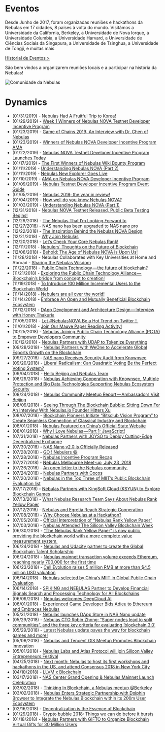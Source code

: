 # Eventos

Desde Junho de 2017, foram organizadas reuniões e hackathons da Nebulas em 17 cidades, 8 países à volta do mundo. Visitámos a Universidade da California, Berkeley, a Universidade de Nova Iorque, a Universidade Columbia, a Universidade Harvard, a Universidade de Ciências Sociais da Singapura, a Universidade de Tsinghua, a Universidade de Tongji, e muitas mais.

[Historial de Eventos >](https://medium.com/nebulasio/nebulas-events-7a8674690d77)

São bem vindos a organizarem reuniões locais e a participar na história da Nebulas!

![Comunidade da Nebulas](https://nebulas.io/assets/images/community/events.jpg)

# Dynamics
- (01/31/2019) - [Nebulas Had A Fruitful Trip to Korea!](https://medium.com/nebulasio/nebulas-had-a-fruitful-trip-to-korea-aa293a4aa179)
- (01/29/2019) - [Week 1 Winners of Nebulas NOVA Testnet Developer Incentive Program](https://medium.com/nebulasio/week-1-winners-of-nebulas-nova-testnet-developer-incentive-program-f854518aeafa)
- (01/23/2019) - [Game of Chains 2019: An Interview with Dr. Chen of Nebulas](https://medium.com/nebulasio/game-of-chains-2019-an-interview-with-dr-chen-of-nebulas-b836336c66e1)
- (01/23/2019) - [Winners of Nebulas NOVA Developer Incentive Program AMA](https://medium.com/nebulasio/winners-of-nebulas-nova-developer-incentive-program-ama-c745b5ea7ce5)
- (01/22/2019) - [Nebulas NOVA Testnet Developer Incentive Program Launches Today](https://medium.com/nebulasio/nebulas-nova-testnet-developer-incentive-program-launches-today-59bbb58db940)
- (01/17/2019) - [The First Winners of Nebulas Wiki Bounty Program](https://medium.com/nebulasio/the-first-winners-of-nebulas-wiki-bounty-program-f6e1806aeb1)
- (01/11/2019) - [Understanding Nebulas NOVA (Part 2)](https://medium.com/nebulasio/understanding-nebulas-nova-part-2-884d77959f75)
- (01/11/2019) - [Nebulas New Explorer Goes Live](https://medium.com/nebulasio/nebulas-new-explorer-goes-live-fb30b27fc590)
- (01/10/2019) - [AMA on Nebulas NOVA Developer Incentive Program](https://medium.com/nebulasio/ama-on-nebulas-nova-developer-incentive-program-8b7aabef0a0e)
- (01/09/2019) - [Nebulas Testnet Developer Incentive Program Event Guide](https://medium.com/nebulasio/nebulas-testnet-developer-incentive-program-dip-event-guide-26a0d69ec76d)
- (01/05/2019) - [Nebulas 2018; the year in review!](https://medium.com/nebulasio/nebulas-2018-the-year-in-review-917df986bda7)
- (01/04/2019) - [How well do you know Nebulas NOVA?](https://medium.com/nebulasio/about-nebulas-nova-how-well-do-you-know-ca0418181c1b)
- (01/03/2019) - [Understanding Nebulas NOVA (Part 1)](https://medium.com/nebulasio/understanding-nebulas-nova-part-1-c0e2dc831da1)
- (12/31/2018) - [Nebulas NOVA Testnet Released, Public Beta Testing Begins!](https://medium.com/nebulasio/nebulas-nova-testnet-released-public-beta-testing-begins-c50869636d9b)
- (12/29/2018) - [The Nebulas That I’m Looking Forward to](https://medium.com/nebulasio/the-nebulas-that-im-looking-forward-to-4ce3b05c177d)
- (12/27/2018) - [NAS nano has been upgraded to NAS nano pro](https://medium.com/nebulasio/nas-nano-has-been-upgraded-to-nas-nano-pro-ec9a2115eede)
- (12/22/2018) - [The Inspiration Behind the Nebulas NOVA Design](https://medium.com/nebulasio/the-inspiration-behind-the-nebulas-nova-design-5f8e327486e8)
- (12/21/2018) - [Why Join Nebulas](https://medium.com/nebulasio/why-join-nebulas-eeda9a8c397c)
- (12/20/2018) - [Let’s Check Your Core Nebulas Rank!](https://medium.com/nebulasio/lets-check-your-core-nebulas-rank-8ede72783e1c)
- (12/11/2018) - [Nebulers’ Thoughts on the Future of Blockchain](https://medium.com/nebulasio/in-blockchain-we-trust-ade18da5c34b)
- (12/06/2018) - [Behold: The Age of Nebulas NOVA is Upon Us!](https://medium.com/nebulasio/behold-the-age-of-nebulas-nova-is-upon-us-2d425661425b)
- (11/28/2018) - Nebulas Collaborates with Key Universities at Home and Abroad - [Sharing the Nebulas Wisdom](https://medium.com/nebulasio/sharing-the-nebulas-wisdom-d8658c38502d)
- (11/22/2018) - [Public Chain Technology — the future of blockchain?](https://medium.com/nebulasio/public-chain-technology-the-future-of-blockchain-997a0a5fc5f9)
- (11/21/2018) - [Exploring the Public Chain Technology Alliance — Blockchain’s bridge from concept to creation!](https://medium.com/nebulasio/exploring-the-public-chain-technology-alliance-blockchains-bridge-from-concept-to-creation-2614fd86800)
- (11/19/2018) - [To Introduce 100 Million Incremental Users to the Blockchain World](https://medium.com/nebulasio/set-a-small-goal-first-to-introduce-100-million-incremental-users-to-the-blockchain-world-f6bb6114dfed)
- (11/14/2018) - [Nebulers are all over the world!](https://medium.com/nebulasio/nebulers-are-all-over-the-world-9aea249c1416)
- (11/14/2018) - [Embrace An Open and Mutually Beneficial Blockchain Ecosystem](https://medium.com/nebulasio/embrace-an-open-and-win-win-blockchain-ecosystem-99ac10a7a662)
- (11/12/2018) - [DApp Development and Architecture Design — Interview with Honey Thakuria](https://medium.com/nebulasio/dapp-development-and-architecture-design-interview-with-honey-thakuria-abf0fab0c19f)
- (11/05/2018) - [Let #NebulasNOVA Be a Hot Trend on Twitter！](https://medium.com/nebulasio/let-nebulasnova-be-a-hot-trend-on-twitter-e1f6cca28015)
- (11/01/2018) - [Join Our Mauve Paper Reading Activity!](https://medium.com/nebulasio/join-our-mauve-paper-reading-activity-16b73f91f789)
- (10/25/2018) - [Nebulas Joining Public Chain Technology Alliance (PCTA) to Empower Developers Community](https://medium.com/nebulasio/nebulas-joining-public-chain-technology-alliance-pcta-to-empower-developers-community-fbb50c170782)
- (10/12/2018) - [Nebulas Partners with UDAP to Tokenize Everything](https://medium.com/nebulasio/nebulas-partners-with-udap-to-tokenize-everything-455b0600be57)
- (09/28/2018) - [Nebulas Partners with WeOne to Accelerate Global Esports Growth on the Blockchain](https://medium.com/nebulasio/nebulas-partners-with-weone-to-accelerate-global-esports-growth-on-the-blockchain-f5e51ce2279d)
- (09/27/2018) - [NAS nano Receives Security Audit from Knownsec](https://medium.com/nebulasio/nas-nano-receives-security-audit-from-knownsec-91d34cd35f55)
- (09/20/2018) - [Liberal Radicalism: Can Quadratic Voting Be the Perfect Voting System?](https://medium.com/nebulasio/liberal-radicalism-can-quadratic-voting-be-the-perfect-voting-system-e958408567b2)
- (09/04/2018) - [Hello Beijing and Nebulas Team](https://medium.com/nebulasio/hello-beijing-and-nebulas-team-64ab9724650c)
- (08/29/2018) - [Nebulas Achieving Cooperation with Knownsec, Multiple Protection and Big Data Technologies Supporting Nebulas Ecosystem Security](https://medium.com/nebulasio/nebulas-achieving-cooperation-with-knownsec-multiple-protection-and-big-data-technologies-b1b9b7f81bc)
- (08/24/2018) - [Nebulas Community Meetup Report — Ambassadors Visit Beijing](https://medium.com/nebulasio/nebulas-community-meetup-has-been-completed-well-fe899bb5fded)
- (08/09/2018) - [Seeing Through The Blockchain Bubble: Sitting Down For An Interview With Nebulas.io Founder Hitters Xu](https://medium.com/nebulasio/seeing-through-the-blockchain-bubble-sitting-down-for-an-interview-with-nebulas-io-8e99ccb3b69f)
- (08/07/2018) - [Blockchain Pioneers Initiate “Bitsclub Vision Program” to Create Seamless Connection of Classical Industry and Blockchain](https://medium.com/nebulasio/blockchain-pioneers-initiate-bitsclub-vision-program-to-create-seamless-connection-of-classical-b5c10bf6fabb)
- (08/01/2018) - [Nebulas Featured on China’s Official State Website](https://medium.com/nebulasio/nebulas-featured-on-chinas-official-state-website-92f2b81f196c)
- (08/01/2018) - [Why I Love Nebulas — Part 1: JavaScript!](https://medium.com/nebulasio/why-i-love-nebulas-part-1-javascript-d352f7726e53)
- (07/31/2018) - [Nebulas Partners with JOYSO to Deploy Cutting-Edge Decentralized Exchange](https://medium.com/nebulasio/nebulas-partners-with-joyso-to-deploy-cutting-edge-decentralized-exchange-88ed0698175d)
- (07/30/2018) - [NAS Nano v2.0 is Officially Released](https://medium.com/nebulasio/nas-nano-v2-0-is-officially-released-6bd5e98e79a8)
- (07/28/2018) - [GO ! Nebulers 😆](https://medium.com/nebulasio/go-nebulers-b45d019e5fe1)
- (07/28/2018) - [Nebulas Incentive Program Recap](https://medium.com/nebulasio/nebulas-incentive-program-recap-fb37dfcc0734)
- (07/27/2018) - [Nebulas Melbourne Meet-up, July 23, 2018](https://medium.com/nebulasio/nebulas-melbourne-meet-up-july-23-2018-cf179174b9da)
- (07/26/2018) - [An open letter to the Nebulas community.](https://medium.com/nebulasio/an-open-letter-to-the-nebulas-community-b1c82464f0b3)
- (07/24/2018) - [Nebulas Partners with Cocos](https://medium.com/nebulasio/nebulas-partners-with-cocos-d5067ded40fa)
- (07/20/2018) - [Nebulas in the Top Three of MIIT’s Public Blockchain Evaluation list](https://medium.com/nebulasio/nebulas-in-the-top-three-of-miits-public-blockchain-evaluation-list-efd29e335268)
- (07/17/2018) - [Nebulas Partners with KingSoft Cloud (KSYUN) to Explore Blockchain Games](https://medium.com/nebulasio/nebulas-partners-with-kingsoft-cloud-ksyun-to-explore-blockchain-games-92b11b5137f2)
- (07/13/2018) - [What Nebulas Research Team Says About Nebulas Rank Yellow Paper](https://medium.com/nebulasio/what-nebulas-research-team-says-about-nebulas-rank-yellow-paper-68beceaced62)
- (07/12/2018) - [Nebulas and Egretia Reach Strategic Cooperation](https://medium.com/nebulasio/nebulas-and-egretia-reach-strategic-cooperation-64937784814f)
- (07/08/2018) - [Why Choose Nebulas at a Hackathon?](https://medium.com/nebulasio/why-choose-nebulas-at-a-hackathon-562ab8065a30)
- (07/05/2018) - [Official Interpretation of “Nebulas Rank Yellow Paper”](https://medium.com/nebulasio/official-interpretation-of-nebulas-rank-yellow-paper-dd18293cd9a9)
- (07/03/2018) - [Nebulas Attended The Silicon Valley Blockchain Week](https://medium.com/nebulasio/nebulas-attended-the-silicon-valley-blockchain-week-313066d384d4)
- (06/30/2018) - [“The Nebulas Rank Yellow Paper” is now public, providing the blockchain world with a more complete value measurement system.](https://medium.com/nebulasio/the-nebulas-rank-yellow-paper-is-now-public-providing-the-blockchain-world-with-a-more-complete-b40ee61b0b45)
- (06/24/2018) - [Nebulas and Udacity partner to create the Global Blockchain Talent Scholarship](https://medium.com/nebulasio/nebulas-and-udacity-partner-to-create-the-global-blockchain-talent-scholarship-1ac652ec16f9)
- (06/24/2018) - [Nebulas mainnet transaction volume exceeds Ethereum, reaching nearly 700,000 for the first time](https://medium.com/nebulasio/nebulas-mainnet-transaction-volume-exceeds-ethereum-reaching-nearly-700-000-for-the-first-time-6128bda020b8)
- (06/23/2018) - [Cell Evolution raises 5 million RMB at more than $4.5 million USD valuation](https://medium.com/nebulasio/cell-evolution-raises-5-million-rmb-at-more-than-4-5-million-usd-valuation-1f034ba963ee)
- (06/14/2018) - [Nebulas selected by China’s MIIT in Global Public Chain Evaluation](https://medium.com/nebulasio/nebulas-selected-by-chinas-miit-in-global-public-chain-evaluation-1f1b3927bec8)
- (06/14/2018) - [SPIKING and NEBULAS Partner to Develop Financial Signals Search and Processing Technology for All Blockchains](https://medium.com/nebulasio/spiking-and-nebulas-partner-to-develop-financial-signals-search-and-processing-technology-for-all-b0fdf60d9910)
- (06/09/2018) - [Nebulas welcomes DeepCloud AI](https://medium.com/nebulasio/nebulas-welcomes-deepcloud-ai-c55781b1b470)
- (06/01/2018) - [Experienced Game Developer Bids Adieu to Ethereum and Embraces Nebulas](https://medium.com/nebulasio/mobile-games-big-say-goodbye-to-ethereum-turning-funs-of-nebulas-68f3b7455b53)
- (05/31/2018) - [Nebulas launches DApp Store in NAS Nano update](https://medium.com/nebulasio/nebulas-launches-dapp-store-in-nas-nano-update-b3d2e26d4943)
- (05/29/2018) - [Nebulas CTO Robin Zhong: “Super nodes lead to split communities”, and the three key criteria for evaluating ‘blockchain 3.0’](https://medium.com/nebulasio/nebulas-cto-robin-zhong-super-nodes-lead-to-community-splits-and-three-criteria-for-evaluating-c87a182dff27)
- (05/29/2018) - [Latest Nebulas update paves the way for blockchain games and more!](https://medium.com/nebulasio/latest-nebulas-update-paves-the-way-for-blockchain-games-and-more-e678d9a1715a)
- (05/08/2018) - [Nebulas and Tencent GIS Meetup Promotes Blockchain Innovation](https://medium.com/nebulasio/nebulas-and-tencent-gis-meetup-promotes-innovation-in-blockchain-2c2e642c3968)
- (05/01/2018) - [Nebulas Labs and Atlas Protocol will join Silicon Valley Entrepreneurs Festival](https://medium.com/nebulasio/nebulas-labs-and-atlas-protocol-will-join-silicon-valley-entrepreneurs-festival-6641f4b62100)
- (04/25/2018) - [Next month: Nebulas to host its first workshops and hackathons in the US, and attend Consensus 2018 in New York City](https://medium.com/nebulasio/next-month-nebulas-to-host-its-first-workshops-and-hackathons-in-the-us-and-attend-consensus-2018-d131025994dd)
- (04/10/2018) - [LLVM x Blockchain](https://medium.com/nebulasio/llvm-x-blockchains-4a5d6d6ecffc)
- (03/17/2018) - [NAS Center Grand Opening & Nebulas Mainnet Launch Celebration](https://medium.com/nebulasio/nebulas-sf-hq-grand-opening-mainnet-launch-celebration-a9d0027763a5)
- (03/02/2018) - [Thinking In Blockchain, a Nebulas meetup @Berkeley](https://medium.com/nebulasio/thinking-in-blockchain-a-berkeley-meetup-4406a432454f)
- (03/02/2018) - [Nebulas Enters Strategic Partnership with Dolphin Browser to Integrate the Nebulas Blockchain within its 200m User Ecosystem](https://medium.com/nebulasio/nebulas-enters-strategic-partnership-with-dolphin-browser-eb03d046eaa8)
- (02/16/2018) - [Decentralization is the Essence of Blockchain](https://medium.com/nebulasio/decentralization-is-the-essence-of-blockchain-ccc9e7ba839c)
- (01/29/2018) - [Crypto bubble 2018: Things we can do before it bursts](https://medium.com/nebulasio/crypto-bubble-2018-things-we-can-do-before-it-bursts-3a0d86fcd117)
- (01/18/2018) - [Nebulas Partners with GIFTO to Organize Blockchain Virtual Gifts for 30 Million Users](https://medium.com/nebulasio/nebulas-partners-with-gifto-to-organize-blockchain-virtual-gifts-for-30-million-users-645ecb02b546)
